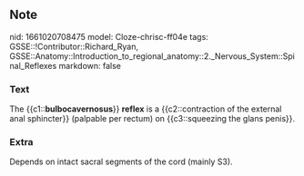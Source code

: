 ## Note
nid: 1661020708475
model: Cloze-chrisc-ff04e
tags: GSSE::!Contributor::Richard_Ryan, GSSE::Anatomy::Introduction_to_regional_anatomy::2._Nervous_System::Spinal_Reflexes
markdown: false

### Text
<div class="toggle">
  The {{c1::<strong>bulbocavernosus</strong>}}
  <strong>reflex</strong> is a {{c2::contraction of the external
  anal sphincter}} (palpable per rectum) on {{c3::squeezing the
  glans penis}}.
</div>

### Extra
<p id="11ac4ed4-9c0e-4e19-954f-a78bcc56d8eb" class="">Depends on
intact sacral segments of the cord (mainly S3).

